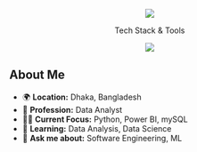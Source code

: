 <p align="center">
  <img src="https://readme-typing-svg.herokuapp.com?font=Fira+Code&weight=700&size=25&pause=1000&color=E96443&center=true&vCenter=true&width=500&lines=I'm+Abdullah+AL+Mamun!;Welcome+to+my+GitHub+Universe!;Learning+Data+Analysis"/>
</p>

<p align="center">
Tech Stack & Tools 
</p>

<p align="center">
  <img src="https://skillicons.dev/icons?i=c,cpp,python,js,html,css,mysql,git,github,vscode,sublime,php,&perline=12" />
</p>

## About Me

- 🌍 **Location:** Dhaka, Bangladesh
- 💼 **Profession:** Data Analyst
- 👨‍💻 **Current Focus:** Python, Power BI, mySQL
- 🧠 **Learning:** Data Analysis, Data Science
- 💬 **Ask me about:** Software Engineering, ML
